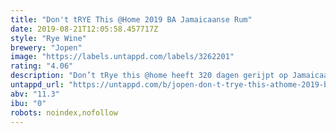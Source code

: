 ```yaml
---
title: "Don't tRYE This @Home 2019 BA Jamaicaanse Rum"
date: 2019-08-21T12:05:58.457717Z
style: "Rye Wine"
brewery: "Jopen"
image: "https://labels.untappd.com/labels/3262201"
rating: "4.06"
description: "Don’t tRye this @home heeft 320 dagen gerijpt op Jamaicaanse rum vaten. Aroma’s van rood fruit, karamel en vanille. Door de lange rijping heeft het bier een duidelijk houtkarakter gekregen. Siropig en fruitig met tonen van vanille en een lange zoete afdronk. Bovendien zit er een lekker scherp kantje aan, afkomstig van de Jamaicaanse rum."
untappd_url: "https://untappd.com/b/jopen-don-t-trye-this-athome-2019-ba-jamaicaanse-rum/3262201"
abv: "11.3"
ibu: "0"
robots: noindex,nofollow
---
```

